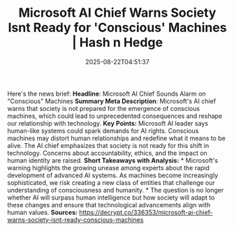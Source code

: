 ﻿---
title: "Microsoft AI Chief Warns Society Isnt Ready for 'Conscious' Machines | Hash n Hedge"
date: "2025-08-22T04:51:37"
category: "Markets"
summary: ""
slug: "microsoft-ai-chief-warns-society-isnt-ready-for-conscious-m"
source_urls:
  - ""
seo:
  title: "Microsoft AI Chief Warns Society Isnt Ready for 'Conscious' Machines | Hash n Hedge | Hash n Hedge"
  description: ""
  keywords: ["news", "markets", "brief"]
---
Here's the news brief:  **Headline**: Microsoft AI Chief Sounds Alarm on "Conscious" Machines  **Summary Meta Description**: Microsoft's AI chief warns that society is not prepared for the emergence of conscious machines, which could lead to unprecedented consequences and reshape our relationship with technology.  **Key Points:**   Microsoft AI leader says human-like systems could spark demands for AI rights.  Conscious machines may distort human relationships and redefine what it means to be alive.  The AI chief emphasizes that society is not ready for this shift in technology.  Concerns about accountability, ethics, and the impact on human identity are raised.  **Short Takeaways with Analysis:**  * Microsoft's warning highlights the growing unease among experts about the rapid development of advanced AI systems. As machines become increasingly sophisticated, we risk creating a new class of entities that challenge our understanding of consciousness and humanity. * The question is no longer whether AI will surpass human intelligence but how society will adapt to these changes and ensure that technological advancements align with human values.  **Sources:**  https://decrypt.co/336353/microsoft-ai-chief-warns-society-isnt-ready-conscious-machines